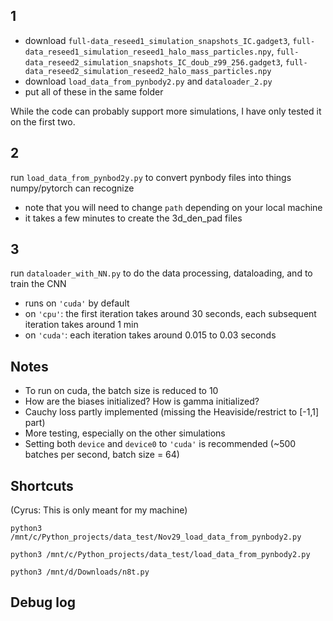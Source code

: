 ## 1
- download `full-data_reseed1_simulation_snapshots_IC.gadget3`, `full-data_reseed1_simulation_reseed1_halo_mass_particles.npy`, `full-data_reseed2_simulation_snapshots_IC_doub_z99_256.gadget3`, `full-data_reseed2_simulation_reseed2_halo_mass_particles.npy`
- download `load_data_from_pynbody2.py` and `dataloader_2.py`
- put all of these in the same folder

While the code can probably support more simulations, I have only tested it on the first two.

## 2
run `load_data_from_pynbod2y.py` to convert pynbody files into things numpy/pytorch can recognize
- note that you will need to change `path` depending on your local machine
- it takes a few minutes to create the 3d_den_pad files

## 3
run `dataloader_with_NN.py` to do the data processing, dataloading, and to train the CNN
- runs on `'cuda'` by default
- on `'cpu'`: the first iteration takes around 30 seconds, each subsequent iteration takes around 1 min
- on `'cuda'`: each iteration takes around 0.015 to 0.03 seconds

## Notes
- To run on cuda, the batch size is reduced to 10
- How are the biases initialized? How is gamma initialized?
- Cauchy loss partly implemented (missing the Heaviside/restrict to [-1,1] part)
- More testing, especially on the other simulations
- Setting both `device` and `device0` to `'cuda'` is recommended (~500 batches per second, batch size = 64)

## Shortcuts
(Cyrus: This is only meant for my machine)
```
python3 /mnt/c/Python_projects/data_test/Nov29_load_data_from_pynbody2.py
```
```
python3 /mnt/c/Python_projects/data_test/load_data_from_pynbody2.py
```
```
python3 /mnt/d/Downloads/n8t.py
```

## Debug log

